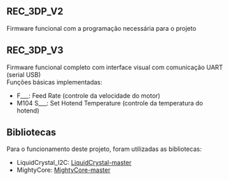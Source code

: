 ## REC_3DP_V2  
Firmware funcional com a programação necessária para o projeto

## REC_3DP_V3
Firmware funcional completo com interface visual com comunicação UART (serial USB)  
Funções básicas implementadas:
* F___: Feed Rate (controle da velocidade do motor)
* M104 S___: Set Hotend Temperature (controle da temperatura do hotend)

## Bibliotecas  
Para o funcionamento deste projeto, foram utilizadas as bibliotecas:  
* LiquidCrystal_I2C: [LiquidCrystal-master](Bibliotecas/LiquidCrystal_I2C-master.zip)  
* MightyCore: [MightyCore-master](Bibliotecas/MightyCore-master.zip)
